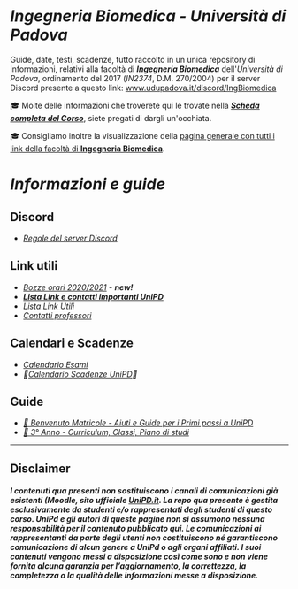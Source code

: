 # ***Ingegneria Biomedica** - Università di Padova*

Guide, date, testi, scadenze, tutto raccolto in un unica repository di informazioni, relativi alla facoltà di ***Ingegneria Biomedica*** dell'*Università di Padova*, ordinamento del 2017 (*IN2374*, D.M. 270/2004) per il server Discord presente a questo link: www.udupadova.it/discord/IngBiomedica


🎓 Molte delle informazioni che troverete qui le trovate nella [***Scheda completa del Corso***](https://didattica.unipd.it/off/2019/LT/IN/IN2374), siete pregati di dargli un'occhiata.

🎓 Consigliamo inoltre la visualizzazione della [pagina generale con tutti i link della facoltà di **Ingegneria Biomedica**](https://www.unipd.it/offerta-didattica/corsi-di-laurea-triennale/ingegneria?ordinamento=2017&key=IN2374&tipo=L&scuola=IN).

# *Informazioni e guide*

## Discord 

<!-- -- ***🚧[Guida all'utilizzo di Discord su mobile]🚧(http://tiny.cc/guidaDiscord)***-->
- *[Regole del server Discord](/Dati/Altro/regole.md)*


## Link utili

- *[Bozze orari 2020/2021](Dati/Calendari/README.md)* - ***new!***
- ***[Lista Link e contatti importanti UniPD](/Dati/Guide/Link%20e%20Contatti%20Unipd.md)***
- *[Lista Link Utili](/Dati/Guide/Link%20utili.md)*
- *[Contatti professori](/Dati/Altro/Contatti%20tutti%20insegnanti%20UniPD.md)*

## Calendari e Scadenze

- *[Calendario Esami](http://agendastudentiunipd.easystaff.it/index.php?view=easytest&_lang=it)*
- *🚧[Calendario Scadenze UniPD](/Dati/Calendari/Scadenze%20UniPD.md)🚧*

## Guide

- *[🌱 Benvenuto Matricole - Aiuti e Guide per i Primi passi a UniPD](/Dati/Guide/benvenutoMatricole.md)* <!-- - *[🚧🌳 2° Anno 🚧]()*-->
- *[🍂 3° Anno - Curriculum, Classi, Piano di studi](/Dati/Guide/Curriculum%20e%20Classi.md)*


---

## Disclaimer

##### *I contenuti qua presenti non sostituiscono i canali di comunicazioni già esistenti (Moodle, sito ufficiale [UniPD.it](unipd.it). La repo qua presente è gestita esclusivamente da studenti e/o rappresentati degli studenti di questo corso. UniPd e gli autori di queste pagine non si assumono nessuna responsabilità per il contenuto pubblicato qui. Le comunicazioni ai rappresentanti da parte degli utenti non costituiscono né garantiscono comunicazione di alcun genere a UniPd o agli organi affiliati. I suoi contenuti vengono messi a disposizione così come sono e non viene fornita alcuna garanzia per l’aggiornamento, la correttezza, la completezza o la qualità delle informazioni messe a disposizione.*

